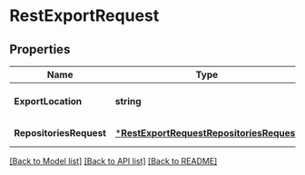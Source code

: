 # RestExportRequest

## Properties
Name | Type | Description | Notes
------------ | ------------- | ------------- | -------------
**ExportLocation** | **string** |  | [optional] [default to null]
**RepositoriesRequest** | [***RestExportRequestRepositoriesRequest**](RestExportRequest_repositoriesRequest.md) |  | [default to null]

[[Back to Model list]](../README.md#documentation-for-models) [[Back to API list]](../README.md#documentation-for-api-endpoints) [[Back to README]](../README.md)

